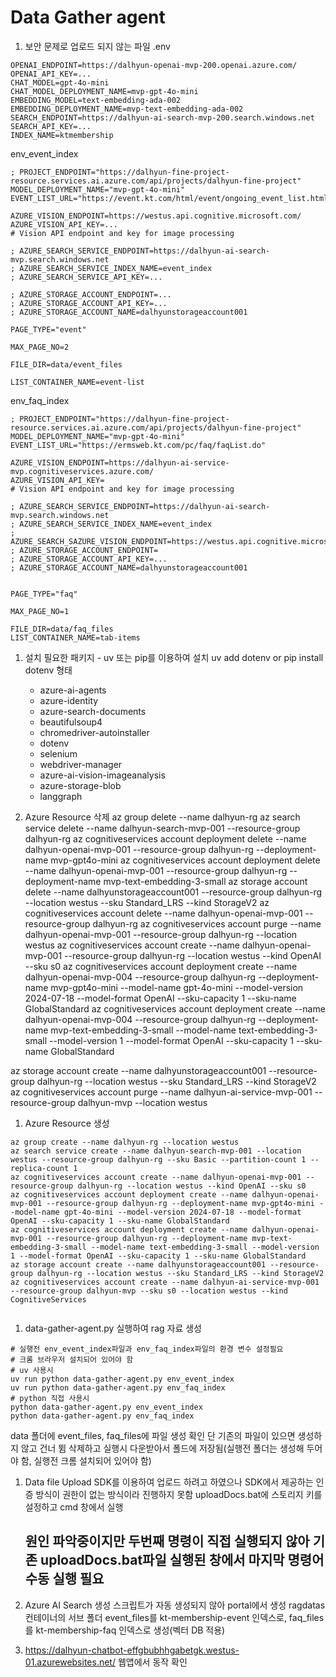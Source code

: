 # Data Gather agent

1. 보안 문제로 업로드 되지 않는 파일
.env
````
OPENAI_ENDPOINT=https://dalhyun-openai-mvp-200.openai.azure.com/
OPENAI_API_KEY=...
CHAT_MODEL=gpt-4o-mini
CHAT_MODEL_DEPLOYMENT_NAME=mvp-gpt-4o-mini
EMBEDDING_MODEL=text-embedding-ada-002
EMBEDDING_DEPLOYMENT_NAME=mvp-text-embedding-ada-002
SEARCH_ENDPOINT=https://dalhyun-ai-search-mvp-200.search.windows.net
SEARCH_API_KEY=...
INDEX_NAME=ktmembership
````
env_event_index
````
; PROJECT_ENDPOINT="https://dalhyun-fine-project-resource.services.ai.azure.com/api/projects/dalhyun-fine-project"
MODEL_DEPLOYMENT_NAME="mvp-gpt-4o-mini"
EVENT_LIST_URL="https://event.kt.com/html/event/ongoing_event_list.html"

AZURE_VISION_ENDPOINT=https://westus.api.cognitive.microsoft.com/
AZURE_VISION_API_KEY=...
# Vision API endpoint and key for image processing

; AZURE_SEARCH_SERVICE_ENDPOINT=https://dalhyun-ai-search-mvp.search.windows.net
; AZURE_SEARCH_SERVICE_INDEX_NAME=event_index
; AZURE_SEARCH_SERVICE_API_KEY=...

; AZURE_STORAGE_ACCOUNT_ENDPOINT=...
; AZURE_STORAGE_ACCOUNT_API_KEY=...
; AZURE_STORAGE_ACCOUNT_NAME=dalhyunstorageaccount001

PAGE_TYPE="event"

MAX_PAGE_NO=2

FILE_DIR=data/event_files

LIST_CONTAINER_NAME=event-list
````
env_faq_index
````
; PROJECT_ENDPOINT="https://dalhyun-fine-project-resource.services.ai.azure.com/api/projects/dalhyun-fine-project"
MODEL_DEPLOYMENT_NAME="mvp-gpt-4o-mini"
EVENT_LIST_URL="https://ermsweb.kt.com/pc/faq/faqList.do"

AZURE_VISION_ENDPOINT=https://dalhyun-ai-service-mvp.cognitiveservices.azure.com/
AZURE_VISION_API_KEY=
# Vision API endpoint and key for image processing

; AZURE_SEARCH_SERVICE_ENDPOINT=https://dalhyun-ai-search-mvp.search.windows.net
; AZURE_SEARCH_SERVICE_INDEX_NAME=event_index
; AZURE_SEARCH_SAZURE_VISION_ENDPOINT=https://westus.api.cognitive.microsoft.com/
; AZURE_STORAGE_ACCOUNT_ENDPOINT=
; AZURE_STORAGE_ACCOUNT_API_KEY=...
; AZURE_STORAGE_ACCOUNT_NAME=dalhyunstorageaccount001


PAGE_TYPE="faq"

MAX_PAGE_NO=1

FILE_DIR=data/faq_files
LIST_CONTAINER_NAME=tab-items
````

1. 설치 필요한 패키지 - uv 또는 pip를 이용하여 설치 uv add dotenv or pip install dotenv 형태
   - azure-ai-agents
   - azure-identity
   - azure-search-documents
   - beautifulsoup4
   - chromedriver-autoinstaller
   - dotenv
   - selenium
   - webdriver-manager
   - azure-ai-vision-imageanalysis
   - azure-storage-blob
   - langgraph

1. Azure Resource 삭제
az group delete --name dalhyun-rg
az search service delete --name dalhyun-search-mvp-001 --resource-group dalhyun-rg
az cognitiveservices account deployment delete --name dalhyun-openai-mvp-001 --resource-group dalhyun-rg --deployment-name mvp-gpt4o-mini
az cognitiveservices account deployment delete --name dalhyun-openai-mvp-001 --resource-group dalhyun-rg --deployment-name mvp-text-embedding-3-small 
az storage account delete --name dalhyunstorageaccount001 --resource-group dalhyun-rg --location westus --sku Standard_LRS --kind StorageV2
az cognitiveservices account delete --name dalhyun-openai-mvp-001 --resource-group dalhyun-rg
az cognitiveservices account purge --name dalhyun-openai-mvp-001 --resource-group dalhyun-rg --location westus
az cognitiveservices account create --name dalhyun-openai-mvp-001 --resource-group dalhyun-rg --location westus --kind OpenAI --sku s0
az cognitiveservices account deployment create --name dalhyun-openai-mvp-004 --resource-group dalhyun-rg --deployment-name mvp-gpt4o-mini --model-name gpt-4o-mini --model-version 2024-07-18 --model-format OpenAI --sku-capacity 1 --sku-name GlobalStandard
az cognitiveservices account deployment create --name dalhyun-openai-mvp-004 --resource-group dalhyun-rg --deployment-name mvp-text-embedding-3-small --model-name text-embedding-3-small --model-version 1 --model-format OpenAI --sku-capacity 1 --sku-name GlobalStandard

az storage account create --name dalhyunstorageaccount001 --resource-group dalhyun-rg --location westus --sku Standard_LRS --kind StorageV2
az cognitiveservices account purge --name dalhyun-ai-service-mvp-001 --resource-group dalhyun-mvp --location westus

1. Azure Resource 생성
````
az group create --name dalhyun-rg --location westus
az search service create --name dalhyun-search-mvp-001 --location westus --resource-group dalhyun-rg --sku Basic --partition-count 1 --replica-count 1
az cognitiveservices account create --name dalhyun-openai-mvp-001 --resource-group dalhyun-rg --location westus --kind OpenAI --sku s0
az cognitiveservices account deployment create --name dalhyun-openai-mvp-001 --resource-group dalhyun-rg --deployment-name mvp-gpt4o-mini --model-name gpt-4o-mini --model-version 2024-07-18 --model-format OpenAI --sku-capacity 1 --sku-name GlobalStandard
az cognitiveservices account deployment create --name dalhyun-openai-mvp-001 --resource-group dalhyun-rg --deployment-name mvp-text-embedding-3-small --model-name text-embedding-3-small --model-version 1 --model-format OpenAI --sku-capacity 1 --sku-name GlobalStandard
az storage account create --name dalhyunstorageaccount001 --resource-group dalhyun-rg --location westus --sku Standard_LRS --kind StorageV2
az cognitiveservices account create --name dalhyun-ai-service-mvp-001 --resource-group dalhyun-mvp --sku s0 --location westus --kind CognitiveServices


````
1. data-gather-agent.py 실행하여 rag 자료 생성
````
# 실행전 env_event_index파일과 env_faq_index파일의 환경 변수 설정필요
# 크롬 브라우저 설치되어 있어야 함
# uv 사용시
uv run python data-gather-agent.py env_event_index
uv run python data-gather-agent.py env_faq_index
# python 직접 사용시
python data-gather-agent.py env_event_index
python data-gather-agent.py env_faq_index
````
data 폴더에 event_files, faq_files에 파일 생성 확인
단 기존의 파일이 있으면 생성하지 않고 건너 뜀
삭제하고 실행시 다운받아서 폴드에 저장됨(실행전 폴더는 생성해 두어야 함, 실행전 크롬 설치되어 있어야 함)


1. Data file Upload
   SDK를 이용하여 업로드 하려고 하였으나 SDK에서 제공하는 인증 방식이 권한이 없는 방식이라 진행하지 못함
   uploadDocs.bat에 스토리지 키를 설정하고 cmd 창에서 실행
   ## 원인 파악중이지만 두번째 명령이 직접 실행되지 않아 기존 uploadDocs.bat파일 실행된 창에서 마지막 명령어 수동 실행 필요
1. Azure AI Search 생성
   스크립트가 자동 생성되지 않아 portal에서 생성
   ragdatas 컨테이너의 서브 폴더 event_files를 kt-membership-event 인덱스로, faq_files를 kt-membership-faq 인덱스로 생성(벡터 DB  적용)

1. https://dalhyun-chatbot-effgbubhhgabetgk.westus-01.azurewebsites.net/ 웹앱에서 동작 확인

